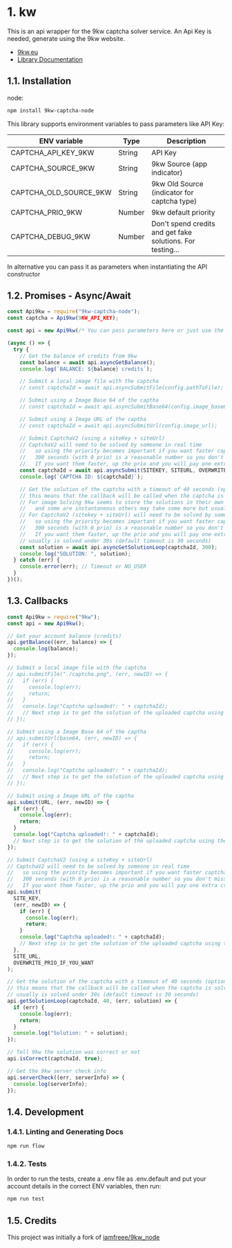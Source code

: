 # 1. kw

This is an api wrapper for the 9kw captcha solver service. An Api Key is needed, generate using the 9kw website.

- [9kw.eu](https://www.9kw.eu/?r=139389)
- [Library Documentation](https://gpedro34.github.io/9kw-captcha-node/module.exports.html)

## 1.1. Installation

node:

```sh
npm install 9kw-captcha-node

```

This library supports environment variables to pass parameters like API Key:

| ENV variable           | Type   | Description                                                |
| ---------------------- | ------ | ---------------------------------------------------------- |
| CAPTCHA_API_KEY_9KW    | String | API Key                                                    |
| CAPTCHA_SOURCE_9KW     | String | 9kw Source (app indicator)                                 |
| CAPTCHA_OLD_SOURCE_9KW | String | 9kw Old Source (indicator for captcha type)                |
| CAPTCHA_PRIO_9KW       | Number | 9kw default priority                                       |
| CAPTCHA_DEBUG_9KW      | Number | Don't spend credits and get fake solutions. For testing... |

In alternative you can pass it as parameters when instantiating the API constructor

## 1.2. Promises - Async/Await

```js
const Api9kw = require("9kw-captcha-node");
const captcha = Api9kw(9KW_API_KEY);

const api = new Api9kw(/* You can pass parameters here or just use the ENV vars */);

(async () => {
  try {
    // Get the balance of credits from 9kw
    const balance = await api.asyncGetBalance();
    console.log(`BALANCE: ${balance} credits`);

    // Submit a local image file with the captcha
    // const captchaId = await api.asyncSubmitFile(config.pathToFile);

    // Submit using a Image Base 64 of the captha
    // const captchaId = await api.asyncSubmitBase64(config.image_base64);

    // Submit using a Image URL of the captha
    // const captchaId = await api.asyncSubmitUrl(config.image_url);

    // Submit CaptchaV2 (using a siteKey + siteUrl)
    // CaptchaV2 will need to be solved by someone in real time
    //   so using the priority becomes important if you want faster captchas
    //   300 seconds (with 0 prio) is a reasonable number so you don't miss solved captchas
    //   If you want them faster, up the prio and you will pay one extra credit per captcha
    const captchaId = await api.asyncSubmit(SITEKEY, SITEURL, OVERWRITE_PRIO_IF_YOU_WANT);
    console.log(`CAPTCHA ID: ${captchaId}`);

    // Get the solution of the captcha with a timeout of 40 seconds (optional)
    // this means that the callback will be called when the captcha is solved
    // For image Solving 9kw seems to store the solutions in their own DB
    //   and some are instantaneous others may take some more but usually under 30 sec
    // For CaptchaV2 (sitekey + siteUrl) will need to be solved by someone in real time
    //   so using the priority becomes important if you want faster captchas
    //   300 seconds (with 0 prio) is a reasonable number so you don't miss solved captchas
    //   If you want them faster, up the prio and you will pay one extra credit per captcha
    // usually is solved under 30s (default timeout is 30 seconds)
    const solution = await api.asyncGetSolutionLoop(captchaId, 300);
    console.log("SOLUTION: ", solution);
  } catch (err) {
    console.error(err); // Timeout or NO_USER
  }
})();
```

## 1.3. Callbacks

```js
const Api9kw = require("9kw");
const api = new Api9kw();

// Get your account balance (credits)
api.getBalance((err, balance) => {
  console.log(balance);
});

// Submit a local image file with the captcha
// api.submitFile("./captcha.png", (err, newID) => {
//   if (err) {
//     console.log(err);
//     return;
//   }
//   console.log("Captcha uploaded!: " + captchaId);
//   // Next step is to get the solution of the uploaded captcha using the new captchaID
// });

// Submit using a Image Base 64 of the captha
// api.submitUrl(base64, (err, newID) => {
//   if (err) {
//     console.log(err);
//     return;
//   }
//   console.log("Captcha uploaded!: " + captchaId);
//   // Next step is to get the solution of the uploaded captcha using the new captchaID
// });

// Submit using a Image URL of the captha
api.submit(URL, (err, newID) => {
  if (err) {
    console.log(err);
    return;
  }
  console.log("Captcha uploaded!: " + captchaId);
  // Next step is to get the solution of the uploaded captcha using the new captchaID
});

// Submit CaptchaV2 (using a siteKey + siteUrl)
// CaptchaV2 will need to be solved by someone in real time
//   so using the priority becomes important if you want faster captchas
//   300 seconds (with 0 prio) is a reasonable number so you don't miss solved captchas
//   If you want them faster, up the prio and you will pay one extra credit per captcha
api.submit(
  SITE_KEY,
  (err, newID) => {
    if (err) {
      console.log(err);
      return;
    }
    console.log("Captcha uploaded!: " + captchaId);
    // Next step is to get the solution of the uploaded captcha using the new captchaID
  },
  SITE_URL,
  OVERWRITE_PRIO_IF_YOU_WANT
);

// Get the solution of the captcha with a timeout of 40 seconds (optional)
// this means that the callback will be called when the captcha is solved
// usually is solved under 30s (default timeout is 30 seconds)
api.getSolutionLoop(captchaId, 40, (err, solution) => {
  if (err) {
    console.log(err);
    return;
  }
  console.log("Solution: " + solution);
});

// Tell 9kw the solution was correct or not
api.isCorrect(captchaId, true);

// Get the 9kw server check info
api.serverCheck((err, serverInfo) => {
  console.log(serverInfo);
});
```

## 1.4. Development

### 1.4.1. Linting and Generating Docs

```sh
npm run flow
```

### 1.4.2. Tests

In order to run the tests, create a .env file as .env.default and put your account details in the correct ENV variables, then run:

```sh
npm run test
```

## 1.5. Credits

This project was initially a fork of [iamfreee/9kw_node](https://github.com/iamfreee/9kw_node.git)
